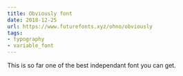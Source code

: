 ```yaml
---
title: Obviously font
date: 2018-12-25
url: https://www.futurefonts.xyz/ohno/obviously
tags:
- typography
- variable_font
---
```

This is so far one of the best independant font you can get.
